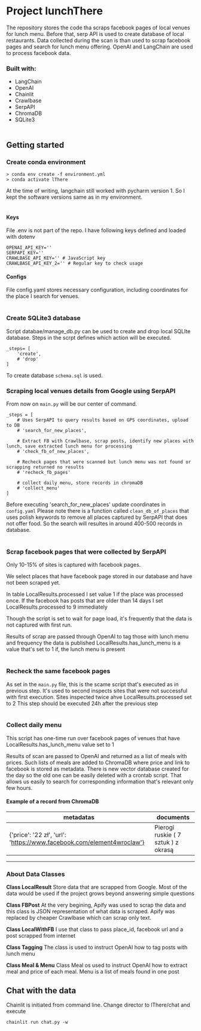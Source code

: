 # Project lunchThere

The repository stores the code tha scraps facebook pages of local venues
for lunch menu. Before that, serp API is used to create database 
of local restaurants. Data collected during the scan is than used
to scrap facebook pages and search for lunch menu offering.
OpenAI and LangChain are used to process facebook data.

### Built with:
- LangChain
- OpenAI
- Chainlit
- Crawlbase
- SerpAPI
- ChromaDB
- SQLite3
</br></br>


## Getting started

### Create conda environment

```
> conda env create -f environment.yml
> conda activate lThere
```
At the time of writing, langchain still worked with pycharm version 1.
So I kept the software versions same as in my environment.
</br></br>

#### Keys
File .env is not part of the repo. I have following keys defined and loaded with dotenv

```
OPENAI_API_KEY=''
SERPAPI_KEY=''
CRAWLBASE_API_KEY='' # JavaScript key
CRAWLBASE_API_KEY_2='' # Regular key to check usage
```

#### Configs
File config.yaml stores necessary configuration, including coordinates for
the place I search for venues.
</br></br>


### Create SQLite3 database
Script databae/manage_db.py can be used to create and drop local SQLIte database.
Steps in the scrpt defines which action will be executed.
```
_steps= [
    'create',
    # 'drop'
]
```
To create database `schema.sql` is used.

### Scraping local venues details from Google using SerpAPI
From now on `main.py` will be our center of command.

```commandline
_steps = [
    # Uses SerpAPI to query results based on GPS coordinates, upload to DB
    # 'search_for_new_places',

    # Extract FB with Crawlbase, scrap posts, identify new places with lunch, save extracted lunch menu for processing
    # 'check_fb_of_new_places',

    # Recheck pages that were scanned but lunch menu was not found or scrapping returned no results
    # 'recheck_fb_pages'

    # collect daily menu, store records in chromaDB
    # 'collect_menu'
]
```

Before executing 'search_for_new_places' update coordinates in `config.yaml`
Please note there is a function called `clean_db_of_places` that uses polish keywords
to remove all places captured by SerpAPI that does not offer food.
So the search will resultes in around 400-500 records in database.
</br></br>

### Scrap facebook pages that were collected by SerpAPI
Only 10-15% of sites is captured with facebook pages.

We select places that have facebook page stored in our database 
and have not been scraped yet.

In table LocalResults.processed I set value 1 if the place was processed once.
If the facebook has posts that are older than 14 days I set LocalResults.processed to 9 immediately

Though the script is set to wait for page load, it's frequently that
the data is not captured with first run.

Results of scrap are passed through OpenAI to tag those with lunch menu and frequency the data is published
LocalResults.has_lunch_menu is a value that's set to 1 if, the lunch menu is present
</br></br>

### Recheck the same facebook pages
As set in the `main.py` file, this is the scame script that's executed as in previous step.
It's used to second inspects sites that were not successful with first execution.
Sites inspected twice ahve LocalResults.processed set to 2
This step should be executed 24h after the previous step
</br></br>


### Collect daily menu
This script has one-time run over facebook pages of venues
that have LocalResults.has_lunch_menu value set to 1

Results of scan are passed to OpenAI and returned as a list of meals with prices.
Such lists of meals are added to ChromaDB where price and link to facebook is stored
as metadata. There is new vector database created for the day so the old one
can be easily deleted with a crontab script.
That allows us easily to search for corresponding information that's relevant only few hours.


#### Example of a record from ChromaDB
| metadatas | documents |
------------------------ | --------------------------------|
| {'price': '22 zł', 'url': 'https://www.facebook.com/element4wroclaw'} | Pierogi ruskie ( 7 sztuk ) z okrasą |
---------------------------------------------------------------------------------------------------------------


### About Data Classes

 **Class LocalResult**
Store data that are scrapped from Google. Most of the data would be used if the project grows beyond answering simple questions

 **Class FBPost**
At the very begining, Apify was used to scrap the data and this class is JSON representation of what data is scraped.
Apify was replaced by cheaper Crawlbase which can scrap only text.

 **Class LocalWithFB**
I use that class to pass place_id, facebook url and a post scrapped from internet

 **Class Tagging**
The class is used to instruct OpenAI how to tag posts with lunch menu

 **Class Meal & Menu**
Class Meal os used to instruct OpenAI how to extract meal and price of each meal.
Menu is a list of meals found in one post


## Chat with the data
Chainlit is initiated from command line. Change director to lThere/chat and execute
```commandline
chainlit run chat.py -w
```








